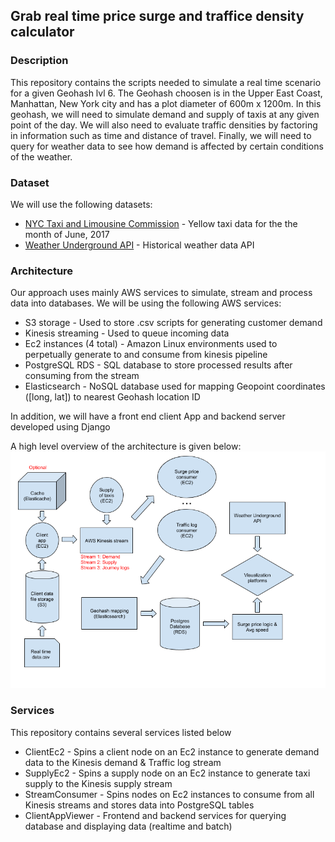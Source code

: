 ## Grab real time price surge and traffice density calculator

### Description
This repository contains the scripts needed to simulate a real time scenario for a given Geohash lvl 6. The Geohash choosen is in the Upper East Coast, Manhattan, New York city
and has a plot diameter of 600m x 1200m. In this geohash, we will need to simulate demand and supply of taxis at any given point of the day. We will also need to evaluate
traffic densities by factoring in information such as time and distance of travel. Finally, we will need to query for weather data to see how demand is affected by certain 
conditions of the weather. 

### Dataset
We will use the following datasets:
* [NYC Taxi and Limousine Commission](http://www.nyc.gov/html/tlc/html/about/trip_record_data.shtml) 	- Yellow taxi data for the the month of June, 2017
* [Weather Underground API](https://www.wunderground.com/history/airport/KJFK/2014/1/2/DailyHistory.html?MR=1) - Historical weather data API 

### Architecture
Our approach uses mainly AWS services to simulate, stream and process data into databases. We will be using the following AWS services:
* S3 storage 				- Used to store .csv scripts for generating customer demand
* Kinesis streaming 		- Used to queue incoming data 
* Ec2 instances (4 total)	- Amazon Linux environments used to perpetually generate to and consume from kinesis pipeline
* PostgreSQL RDS 			- SQL database to store processed results after consuming from the stream
* Elasticsearch 			- NoSQL database used for mapping Geopoint coordinates ([long, lat]) to nearest Geohash location ID

In addition, we will have a front end client App and backend server developed using Django

A high level overview of the architecture is given below:
![Architecture](/pics/Architecture.png)

### Services
This repository contains several services listed below
* ClientEc2 		- Spins a client node on an Ec2 instance to generate demand data to the Kinesis demand & Traffic log stream
* SupplyEc2 		- Spins a supply node on an Ec2 instance to generate taxi supply to the Kinesis supply stream
* StreamConsumer 	- Spins nodes on Ec2 instances to consume from all Kinesis streams and stores data into PostgreSQL tables
* ClientAppViewer 	- Frontend and backend services for querying database and displaying data (realtime and batch)